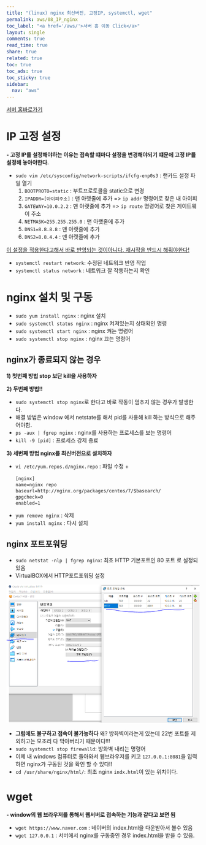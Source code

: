 ```yaml
---
title: "(linux) nginx 최신버전, 고정IP, systemctl, wget"
permalink: aws/08_IP_nginx
toc_label: "<a href='/aws/'>서버 홈 이동 Click</a>"
layout: single
comments: true
read_time: true
share: true
related: true
toc: true
toc_ads: true
toc_sticky: true
sidebar:
  nav: "aws"
---
```

[서버 홈바로가기](../aws)

# IP 고정 설정
**- 고정 IP를 설정해야하는 이유는 접속할 떄마다 설정을 변경해야되기 떄문에 고정 IP를 설정해 놓아야한다.**
- `sudo vim /etc/sysconfig/network-scripts/ifcfg-enp0s3` : 랜카드 설정 파일 열기
  1. `BOOTPROTO=static` : 부트프로토콜을 static으로 변경
  1. `IPADDR=[아이피주소]` : 맨 아랫줄에 추가 => `ip addr` 명령어로 찾은 내 아이피
  1. `GATEWAY=10.0.2.2` : 맨 아랫줄에 추가 => `ip route` 명령어로 찾은 게이트웨이 주소
  1. `NETMASK=255.255.255.0` :  맨 아랫줄에 추가
  1. `DNS1=8.8.8.8` : 맨 아랫줄에 추가
  1. `DNS2=8.8.4.4` : 맨 아랫줄에 추가

<u>이 설정을 적용한다고해서 바로 반영되는 것이아니다. 재시작을 반드시 해줘야한다!</u>

- `systemctl restart network`: 수정된 네트워크 반영 작업
- `systemctl status network` : 네트워크 잘 작동하는지 확인

# nginx 설치 및 구동
- `sudo yum install nginx` : nginx 설치
- `sudo systemctl status nginx` : nginx 켜져있는지 상태확인 명령
- `sudo systemctl start nginx` : nginx 켜는 명령어
- `sudo systemctl stop nginx` : nginx 끄는 명령어 

## nginx가 종료되지 않는 경우
**1) 첫번째 방법 stop 보단 kill을 사용하자**   

**2) 두번째 방법!!**   
- `sudo systemctl stop nginx`로 한다고 바로 작동이 멈추지 않는 경우가 발생한다.
- 해결 방법은 window 에서 netstate를 해서 pid를 사용해 kill 하는 방식으로 해주어야함.
- `ps -aux | fgrep nginx` : nginx를 사용하는 프로세스를 보는 명령어
- `kill -9 [pid]` : 프로세스 강제 종료

**3) 세번째 방법 nginx를 최신버전으로 설치하자**   
- `vi /etc/yum.repos.d/nginx.repo` : 파일 수정
  + 
  ```
  [nginx]
  name=nginx repo
  baseurl=http://nginx.org/packages/centos/7/$basearch/
  gpgcheck=0
  enabled=1
  ```
- `yum remove nginx` : 삭제
- `yum install nginx` : 다시 설치

## nginx 포트포워딩
- `sudo netstat -nlp | fgrep nginx`: 최초 HTTP 기본포트인 80 포트 로 설정되 있음
- VirtualBOX에서 HTTP포트포워딩 설정   

![게스트 IP, 게스트 포트는 맞게 작성해야한다.](/assets/img/common/2020-05-25-22-27-46.png)

- **그럼에도 불구하고 접속이 불가능하다** 왜? 방화벽이라는게 있는데 22번 포트를 제외하고는 모조리 다 막아버리기 때문이다!!!
- `sudo systemctl stop firewalld`: 방화벽 내리는 명령어
- 이제 내 windows 컴퓨터로 돌아와서 웹브라우저를 키고 `127.0.0.1:8081`을 입력 하면 nginx가 구동된 것을 확인 할 수 있다!!
- `cd /usr/share/nginx/html/`: 최초 nginx `indx.html`이 있는 위치이다.


# wget
**- window의 웹 브라우저를 통해서 웹서버로 접속하는 기능과 같다고 보면 됨**
- `wget https://www.naver.com` : 네이버의 index.html을 다운받아서 볼수 있음
- `wget 127.0.0.1` : 서버에서 nginx를 구동중인 경우 index.html을 받을 수 있음.
